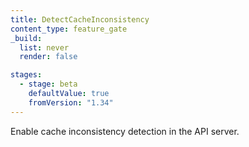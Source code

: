 ```yaml
---
title: DetectCacheInconsistency
content_type: feature_gate
_build:
  list: never
  render: false

stages:
  - stage: beta
    defaultValue: true
    fromVersion: "1.34"
---
```

Enable cache inconsistency detection in the API server.
